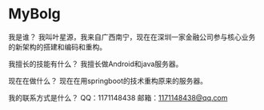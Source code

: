 # MyBolg

我是谁？
我叫叶星源，我来自广西南宁，现在在深圳一家金融公司参与核心业务的新架构的搭建和编码和重构。

我擅长的技能有什么？
我擅长做Android和java服务器。

现在在做什么？
现在在用springboot的技术重构原来的服务器。

我的联系方式是什么？
QQ：1171148438
邮箱：1171148438@qq.com
